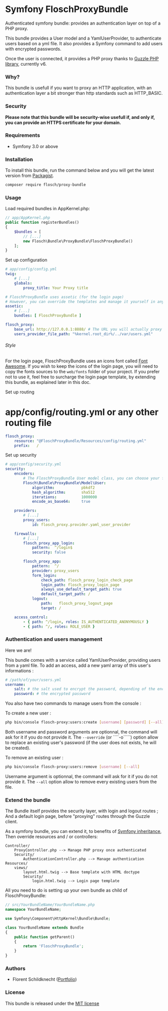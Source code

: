 # Symfony FloschProxyBundle
Authenticated symfony bundle: provides an authentication layer on top of a PHP proxy.

This bundle provides a User model and a YamlUserProvider, to authenticate users based on a yml file.
It also provides a Symfony command to add users with encrypted passwords.

Once the user is connected, it provides a PHP proxy thanks to [Guzzle PHP library][1], currently v6.

### Why?
This bundle is usefull if you want to proxy an HTTP application, with an authentication layer a bit stronger than http standards such as HTTP_BASIC.

### Security
**Please note that this bundle will be security-wise usefull if, and only if, you can provide an HTTPS certificate for your domain.**

### Requirements
 - Symfony 3.0 or above

### Installation
To install this bundle, run the command below and you will get the latest version from [Packagist][2].

``` bash
composer require flosch/proxy-bundle
```

### Usage
Load required bundles in AppKernel.php:
``` php
// app/AppKernel.php
public function registerBundles()
{
    $bundles = [
        // [...]
        new Flosch\Bundle\ProxyBundle\FloschProxyBundle()
    ];
}
```

Set up configuration

``` yaml
# app/config/config.yml
twig:
    # [...]
    globals:
        proxy_title: Your Proxy title

# FloschProxyBundle uses assetic (for the login page)
# However, you can override the templates and manage it yourself in any other way if you prefer.
assetic:
    # [...]
    bundles: [ FloschProxyBundle ]

flosch_proxy:
    base_url: http://127.0.0.1:8888/ # The URL you will actually proxy
    users_provider_file_path: "%kernel.root_dir%/../var/users.yml"
```

###### Style

For the login page, FloschProxyBundle uses an icons font called [Font Awesome][3].
If you wish to keep the icons of the login page, you will need to copy the fonts sources to the `web/fonts` folder of your project.
If you prefer not to use it, feel free to surcharge the login page template, by extending this bundle, as explained later in this doc.

Set up routing
# app/config/routing.yml or any other routing file
``` yaml
flosch_proxy:
    resource: "@FloschProxyBundle/Resources/config/routing.yml"
    prefix:   /
```

Set up security
``` yaml
# app/config/security.yml
security:
    encoders:
        # The FloschProxyBundle User model class, you can choose your favorite encoder
        Flosch\Bundle\ProxyBundle\Model\User:
            algorithm:            pbkdf2
            hash_algorithm:       sha512
            iterations:           1000000
            encode_as_base64:     true

    providers:
        # [...]
        proxy_users:
            id: flosch_proxy.provider.yaml_user_provider

    firewalls:
        # [...]
        flosch_proxy_app_login:
            pattern:  ^/login$
            security: false

        flosch_proxy_app:
            pattern:  ^/
            provider: proxy_users
            form_login:
                check_path: flosch_proxy_login_check_page
                login_path: flosch_proxy_login_page
                always_use_default_target_path: true
                default_target_path: /
            logout:
                path:   flosch_proxy_logout_page
                target: /

    access_control:
        - { path: ^/login, roles: IS_AUTHENTICATED_ANONYMOUSLY }
        - { path: ^/, roles: ROLE_USER }
```

### Authentication and users management
Here we are!

This bundle comes with a service called YamlUserProvider, providing users from a yaml file.
To add an access, add a new yaml array of this user's informations :

``` yml
# /path/of/your/users.yml
username:
    salt: # the salt used to encrypt the password, depending of the encoder you chosse, this might be optional (ex: bcrypt).
    password: # the encrypted password
```

You also have two commands to manage users from the console :

To create a new user :

``` bash
php bin/console flosch-proxy:users:create [username] [password] [--all]
```

Both username and password arguments are optionnal, the command will ask for it if you do not provide it.
The ````--override```` (or ````-o`````) option allow to replace an existing user's password (if the user does not exists, he will be created).

To remove an existing user :

``` bash
php bin/console flosch-proxy:users:remove [username] [--all]
```
Username argument is optionnal, the command will ask for it if you do not provide it.
The ````--all```` option allow to remove every existing users from the file.

### Extend the bundle
The Bundle itself provides the security layer, with login and logout routes ;
And a default login page, before "proxying" routes through the Guzzle client.

As a symfony bundle, you can extend it, to benefits of [Symfony inheritance][4],
Then override resources and / or controllers:

```
Controller/
    ProxyController.php --> Manage PHP proxy once authenticated
    Security/
        AuthenticationController.php --> Manage authentication
Resources/
    views/
        layout.html.twig --> Base template with HTML doctype
        Security/
            login.html.twig --> Login page template
```

All you need to do is setting up your own bundle as child of FloschProxyBundle:

``` php
// src/YourBundleName/YourBundleName.php
namespace YourBundleName;

use Symfony\Component\HttpKernel\Bundle\Bundle;

class YourBundleName extends Bundle
{
    public function getParent()
    {
        return 'FloschProxyBundle';
    }
}
```

### Authors
 - Florent Schildknecht ([Portfolio][5])

### License
This bundle is released under the [MIT license](Resources/LICENSE)

 [1]: http://docs.guzzlephp.org/
 [2]: https://packagist.org/
 [3]: http://fontawesome.io/
 [4]: http://symfony.com/doc/3.2/cookbook/bundles/inheritance.html
 [5]: http://floschild.me
